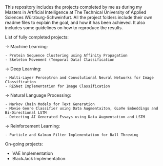 This repository includes the projects completed by me as during my Masters in Artificial Intelligence at The Technical University of Applied Sciences Würzburg-Schweinfurt.
All the project folders include their own readme files to explain the goal, and how it has been achieved. It also includes some guidelines on how to reproduce the results.

List of fully completed projects:

-> Machine Learning:

    - Protein Sequence Clustering using Affinity Propagation
    - Skeleton Movement (Temporal Data) Classification
    
-> Deep Learning:

    - Multi-Layer Perceptron and Convolutional Neural Networks for Image Classification
    - RESNet Implementation for Image Classification

-> Natural Language Processing:

    - Markov Chain Models for Text Generation
    - Movie Genre Classifier using Data Augmentaiton, GLoVe Embeddings and Bi-Directional LSTM
    - Detecting AI Generated Essays using Data Augmentation and LSTM

-> Reinforcement Learning:

    - Particle and Kalman Filter Implementation for Ball Throwing 



On-going projects:
- VAE Implementation
- BlackJack Implementation
